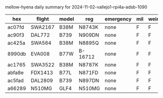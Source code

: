 mellow-hyena daily summary for 2024-11-02-vallejo1-rpi4a-adsb-1090

|hex|flight|model|reg|emergency|mil|weirdo|
|--|--|--|--|--|--|--|
|ac07fd|SWA2167|B38M|N8743K|none|F|F|
|ac90f3|DAL772|B739|N909DN|none|F|F|
|ac425a|SWA564|B38M|N8895Q|none|F|F|
|8990db|EVA008|B77W|B-16712|none|F|F|
|ac1765|SWA3522|B38M|N8787K|none|F|F|
|abfa8e|FDX1413|B77L|N871FD|none|F|F|
|ac5fad|DAL2809|B739|N897DN|none|F|F|
|a66289|N510MG|GLF4|N510MG|none|F|F|
